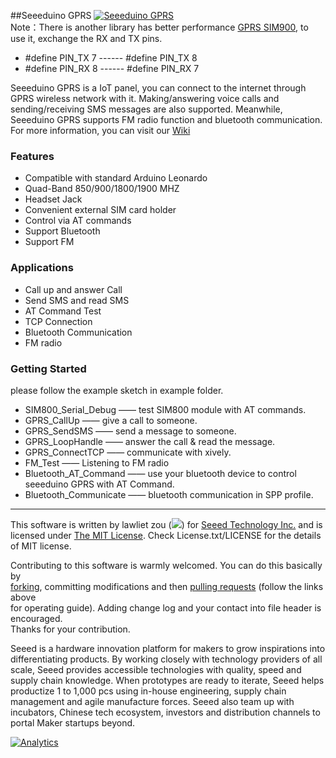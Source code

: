 ##Seeeduino GPRS
[![Seeeduino GPRS](http://www.seeedstudio.com/wiki/images/2/2c/IMG_20140630_153006.jpg)](http://www.seeedstudio.com/wiki/Seeeduino_GPRS)
<br>
Note：There is another library has better performance [GPRS SIM900](https://github.com/Seeed-Studio/GPRS_SIM900), to use it, exchange the RX and TX pins.<br>
+ #define PIN_TX    7    ------   #define PIN_TX    8
+ #define PIN_RX    8    ------   #define PIN_RX    7

Seeeduino GPRS is a IoT panel, you can connect to the internet through GPRS wireless network with it. Making/answering voice calls and sending/receiving SMS messages are also supported. Meanwhile, Seeeduino GPRS supports FM radio function and bluetooth communication. For more information, you can visit our [Wiki](http://www.seeedstudio.com/wiki/Seeeduino_GPRS)

### Features
+ Compatible with standard Arduino Leonardo
+ Quad-Band 850/900/1800/1900 MHZ
+ Headset Jack
+ Convenient external SIM card holder
+ Control via AT commands
+ Support Bluetooth
+ Support FM


### Applications
+ Call up and answer Call
+ Send SMS and read SMS
+ AT Command Test
+ TCP Connection
+ Bluetooth Communication
+ FM radio

### Getting Started
please follow the example sketch in example folder.
+ SIM800_Serial_Debug —— test SIM800 module with AT commands.
+ GPRS_CallUp ——  give a call to someone.
+ GPRS_SendSMS —— send a message to someone.
+ GPRS_LoopHandle —— answer the call & read the message.
+ GPRS_ConnectTCP —— communicate with xively. 
+ FM_Test —— Listening to FM radio
+ Bluetooth_AT_Command —— use your bluetooth device to control seeeduino GPRS with AT Command.
+ Bluetooth_Communicate —— bluetooth communication in SPP profile.



----
This software is written by lawliet zou (![](http://www.seeedstudio.com/wiki/images/f/f8/Email-lawliet.zou.jpg)) for [Seeed Technology Inc.](http://www.seeed.cc) and is licensed under [The MIT License](http://opensource.org/licenses/mit-license.php). Check License.txt/LICENSE for the details of MIT license.<br>

Contributing to this software is warmly welcomed. You can do this basically by<br>
[forking](https://help.github.com/articles/fork-a-repo), committing modifications and then [pulling requests](https://help.github.com/articles/using-pull-requests) (follow the links above<br>
for operating guide). Adding change log and your contact into file header is encouraged.<br>
Thanks for your contribution.

Seeed is a hardware innovation platform for makers to grow inspirations into differentiating products. By working closely with technology providers of all scale, Seeed provides accessible technologies with quality, speed and supply chain knowledge. When prototypes are ready to iterate, Seeed helps productize 1 to 1,000 pcs using in-house engineering, supply chain management and agile manufacture forces. Seeed also team up with incubators, Chinese tech ecosystem, investors and distribution channels to portal Maker startups beyond.





[![Analytics](https://ga-beacon.appspot.com/UA-46589105-3/Seeeduino_GPRS)](https://github.com/igrigorik/ga-beacon)

